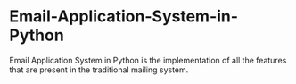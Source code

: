 # Email-Application-System-in-Python
Email Application System in Python is the implementation of all the features that are present in the traditional mailing system.
